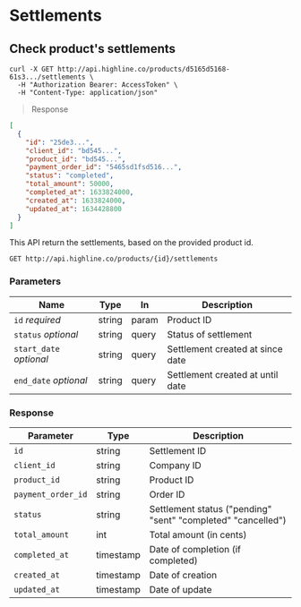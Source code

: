 # Settlements

## Check product's settlements

```shell
curl -X GET http://api.highline.co/products/d5165d5168-61s3.../settlements \
  -H "Authorization Bearer: AccessToken" \
  -H "Content-Type: application/json"
```

> Response

```json
[
  {
    "id": "25de3...",
    "client_id": "bd545...",
    "product_id": "bd545...",
    "payment_order_id": "5465sd1fsd516...",
    "status": "completed",
    "total_amount": 50000,
    "completed_at": 1633824000,
    "created_at": 1633824000,
    "updated_at": 1634428800
  }
]
```

This API return the settlements, based on the provided product id.

`GET http://api.highline.co/products/{id}/settlements`

### Parameters

Name | Type | In | Description
--------- | ------- | ------ | --------
`id` *required* | string | param | Product ID
`status` *optional* | string | query | Status of settlement
`start_date` *optional* | string | query | Settlement created at since date
`end_date` *optional* | string | query | Settlement created at until date

### Response

Parameter | Type | Description
--------- | ------- | -----------
`id` | string | Settlement ID
`client_id` | string | Company ID
`product_id` | string | Product ID
`payment_order_id` | string | Order ID
`status` | string | Settlement status ("pending" "sent" "completed" "cancelled")
`total_amount` | int | Total amount (in cents)
`completed_at` | timestamp | Date of completion (if completed)
`created_at` | timestamp | Date of creation
`updated_at` | timestamp | Date of update
